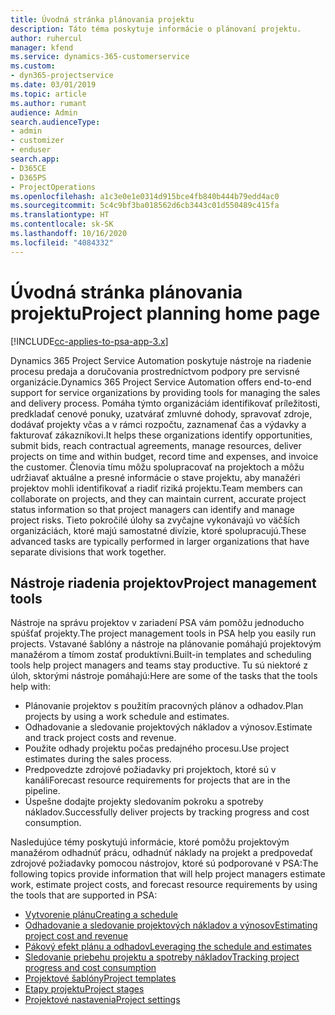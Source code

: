 ```yaml
---
title: Úvodná stránka plánovania projektu
description: Táto téma poskytuje informácie o plánovaní projektu.
author: ruhercul
manager: kfend
ms.service: dynamics-365-customerservice
ms.custom:
- dyn365-projectservice
ms.date: 03/01/2019
ms.topic: article
ms.author: rumant
audience: Admin
search.audienceType:
- admin
- customizer
- enduser
search.app:
- D365CE
- D365PS
- ProjectOperations
ms.openlocfilehash: a1c3e0e1e0314d915bce4fb840b444b79edd4ac0
ms.sourcegitcommit: 5c4c9bf3ba018562d6cb3443c01d550489c415fa
ms.translationtype: HT
ms.contentlocale: sk-SK
ms.lasthandoff: 10/16/2020
ms.locfileid: "4084332"
---
```

# <a name="project-planning-home-page"></a><span data-ttu-id="110a1-103">Úvodná stránka plánovania projektu</span><span class="sxs-lookup"><span data-stu-id="110a1-103">Project planning home page</span></span>

[!INCLUDE[cc-applies-to-psa-app-3.x](../includes/cc-applies-to-psa-app-3x.md)]

<span data-ttu-id="110a1-104">Dynamics 365 Project Service Automation poskytuje nástroje na riadenie procesu predaja a doručovania prostredníctvom podpory pre servisné organizácie.</span><span class="sxs-lookup"><span data-stu-id="110a1-104">Dynamics 365 Project Service Automation offers end-to-end support for service organizations by providing tools for managing the sales and delivery process.</span></span> <span data-ttu-id="110a1-105">Pomáha týmto organizáciám identifikovať príležitosti, predkladať cenové ponuky, uzatvárať zmluvné dohody, spravovať zdroje, dodávať projekty včas a v rámci rozpočtu, zaznamenať čas a výdavky a fakturovať zákazníkovi.</span><span class="sxs-lookup"><span data-stu-id="110a1-105">It helps these organizations identify opportunities, submit bids, reach contractual agreements, manage resources, deliver projects on time and within budget, record time and expenses, and invoice the customer.</span></span> <span data-ttu-id="110a1-106">Členovia tímu môžu spolupracovať na projektoch a môžu udržiavať aktuálne a presné informácie o stave projektu, aby manažéri projektov mohli identifikovať a riadiť riziká projektu.</span><span class="sxs-lookup"><span data-stu-id="110a1-106">Team members can collaborate on projects, and they can maintain current, accurate project status information so that project managers can identify and manage project risks.</span></span> <span data-ttu-id="110a1-107">Tieto pokročilé úlohy sa zvyčajne vykonávajú vo väčších organizáciách, ktoré majú samostatné divízie, ktoré spolupracujú.</span><span class="sxs-lookup"><span data-stu-id="110a1-107">These advanced tasks are typically performed in larger organizations that have separate divisions that work together.</span></span>

## <a name="project-management-tools"></a><span data-ttu-id="110a1-108">Nástroje riadenia projektov</span><span class="sxs-lookup"><span data-stu-id="110a1-108">Project management tools</span></span>

<span data-ttu-id="110a1-109">Nástroje na správu projektov v zariadení PSA vám pomôžu jednoducho spúšťať projekty.</span><span class="sxs-lookup"><span data-stu-id="110a1-109">The project management tools in PSA help you easily run projects.</span></span> <span data-ttu-id="110a1-110">Vstavané šablóny a nástroje na plánovanie pomáhajú projektovým manažérom a tímom zostať produktívni.</span><span class="sxs-lookup"><span data-stu-id="110a1-110">Built-in templates and scheduling tools help project managers and teams stay productive.</span></span> <span data-ttu-id="110a1-111">Tu sú niektoré z úloh, sktorými nástroje pomáhajú:</span><span class="sxs-lookup"><span data-stu-id="110a1-111">Here are some of the tasks that the tools help with:</span></span>

- <span data-ttu-id="110a1-112">Plánovanie projektov s použitím pracovných plánov a odhadov.</span><span class="sxs-lookup"><span data-stu-id="110a1-112">Plan projects by using a work schedule and estimates.</span></span>
- <span data-ttu-id="110a1-113">Odhadovanie a sledovanie projektových nákladov a výnosov.</span><span class="sxs-lookup"><span data-stu-id="110a1-113">Estimate and track project costs and revenue.</span></span>
- <span data-ttu-id="110a1-114">Použite odhady projektu počas predajného procesu.</span><span class="sxs-lookup"><span data-stu-id="110a1-114">Use project estimates during the sales process.</span></span>
- <span data-ttu-id="110a1-115">Predpovedzte zdrojové požiadavky pri projektoch, ktoré sú v kanáli</span><span class="sxs-lookup"><span data-stu-id="110a1-115">Forecast resource requirements for projects that are in the pipeline.</span></span>
- <span data-ttu-id="110a1-116">Úspešne dodajte projekty sledovaním pokroku a spotreby nákladov.</span><span class="sxs-lookup"><span data-stu-id="110a1-116">Successfully deliver projects by tracking progress and cost consumption.</span></span>

<span data-ttu-id="110a1-117">Nasledujúce témy poskytujú informácie, ktoré pomôžu projektovým manažérom odhadnúť prácu, odhadnúť náklady na projekt a predpovedať zdrojové požiadavky pomocou nástrojov, ktoré sú podporované v PSA:</span><span class="sxs-lookup"><span data-stu-id="110a1-117">The following topics provide information that will help project managers estimate work, estimate project costs, and forecast resource requirements by using the tools that are supported in PSA:</span></span>

- [<span data-ttu-id="110a1-118">Vytvorenie plánu</span><span class="sxs-lookup"><span data-stu-id="110a1-118">Creating a schedule</span></span>](project-creating.md)
- [<span data-ttu-id="110a1-119">Odhadovanie a sledovanie projektových nákladov a výnosov</span><span class="sxs-lookup"><span data-stu-id="110a1-119">Estimating project cost and revenue</span></span>](project-estimating.md)
- [<span data-ttu-id="110a1-120">Pákový efekt plánu a odhadov</span><span class="sxs-lookup"><span data-stu-id="110a1-120">Leveraging the schedule and estimates</span></span>](project-leveraging.md)
- [<span data-ttu-id="110a1-121">Sledovanie priebehu projektu a spotreby nákladov</span><span class="sxs-lookup"><span data-stu-id="110a1-121">Tracking project progress and cost consumption</span></span>](project-tracking.md)
- [<span data-ttu-id="110a1-122">Projektové šablóny</span><span class="sxs-lookup"><span data-stu-id="110a1-122">Project templates</span></span>](project-templates.md)
- [<span data-ttu-id="110a1-123">Etapy projektu</span><span class="sxs-lookup"><span data-stu-id="110a1-123">Project stages</span></span>](project-stages.md)
- [<span data-ttu-id="110a1-124">Projektové nastavenia</span><span class="sxs-lookup"><span data-stu-id="110a1-124">Project settings</span></span>](project-settings.md)
